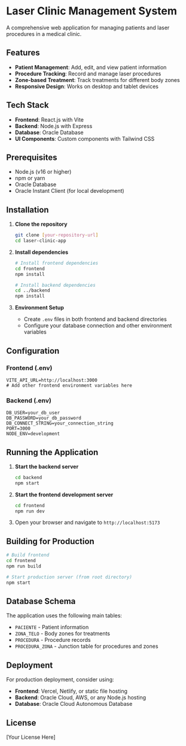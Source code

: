 # Laser Clinic Management System

A comprehensive web application for managing patients and laser procedures in a medical clinic.

## Features

- **Patient Management**: Add, edit, and view patient information
- **Procedure Tracking**: Record and manage laser procedures
- **Zone-based Treatment**: Track treatments for different body zones
- **Responsive Design**: Works on desktop and tablet devices

## Tech Stack

- **Frontend**: React.js with Vite
- **Backend**: Node.js with Express
- **Database**: Oracle Database
- **UI Components**: Custom components with Tailwind CSS

## Prerequisites

- Node.js (v16 or higher)
- npm or yarn
- Oracle Database
- Oracle Instant Client (for local development)

## Installation

1. **Clone the repository**
   ```bash
   git clone [your-repository-url]
   cd laser-clinic-app
   ```

2. **Install dependencies**
   ```bash
   # Install frontend dependencies
   cd frontend
   npm install
   
   # Install backend dependencies
   cd ../backend
   npm install
   ```

3. **Environment Setup**
   - Create `.env` files in both frontend and backend directories
   - Configure your database connection and other environment variables

## Configuration

### Frontend (.env)
```env
VITE_API_URL=http://localhost:3000
# Add other frontend environment variables here
```

### Backend (.env)
```env
DB_USER=your_db_user
DB_PASSWORD=your_db_password
DB_CONNECT_STRING=your_connection_string
PORT=3000
NODE_ENV=development
```

## Running the Application

1. **Start the backend server**
   ```bash
   cd backend
   npm start
   ```

2. **Start the frontend development server**
   ```bash
   cd frontend
   npm run dev
   ```

3. Open your browser and navigate to `http://localhost:5173`

## Building for Production

```bash
# Build frontend
cd frontend
npm run build

# Start production server (from root directory)
npm start
```

## Database Schema

The application uses the following main tables:
- `PACIENTE` - Patient information
- `ZONA_TELO` - Body zones for treatments
- `PROCEDURA` - Procedure records
- `PROCEDURA_ZONA` - Junction table for procedures and zones

## Deployment

For production deployment, consider using:
- **Frontend**: Vercel, Netlify, or static file hosting
- **Backend**: Oracle Cloud, AWS, or any Node.js hosting
- **Database**: Oracle Cloud Autonomous Database

## License

[Your License Here]
